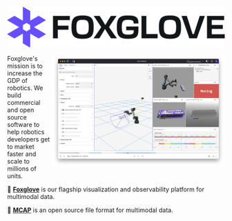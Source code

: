 [![Foxglove](/profile/wordmark.png)](https://foxglove.dev)

[<picture><source srcset="/profile/screenshot-dark.webp" media="(prefers-color-scheme: dark)"/><img align="right" width="400" src="/profile/screenshot-light.webp"></picture>](https://foxglove.dev)

Foxglove's mission is to increase the GDP of robotics. We build commercial and open source software to help robotics developers get to market faster and scale to millions of units.

🔎 [**Foxglove**](https://foxglove.dev) is our flagship visualization and observability platform for multimodal data.

🧢 [**MCAP**](https://mcap.dev) is an open source file format for multimodal data.
